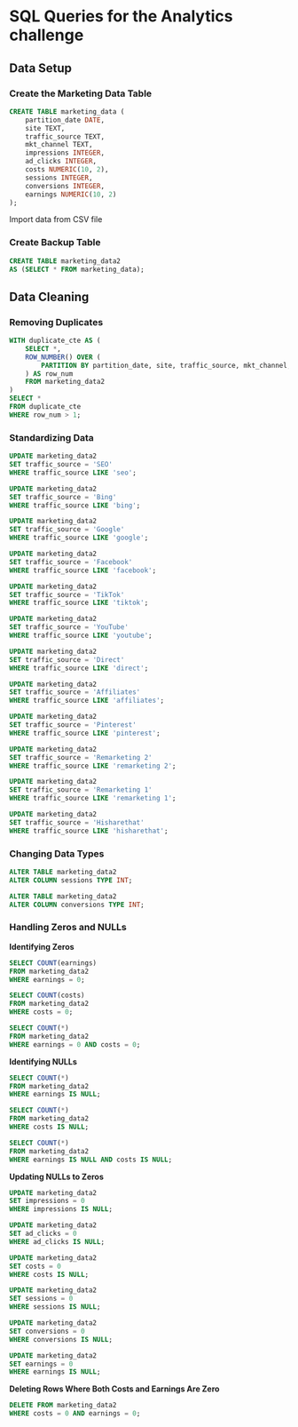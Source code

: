 # **SQL Queries for the Analytics challenge**


## **Data Setup**

### **Create the Marketing Data Table**
```sql
CREATE TABLE marketing_data (
    partition_date DATE,
    site TEXT,
    traffic_source TEXT,
    mkt_channel TEXT,
    impressions INTEGER,
    ad_clicks INTEGER,
    costs NUMERIC(10, 2),
    sessions INTEGER,
    conversions INTEGER,
    earnings NUMERIC(10, 2)
);
```

Import data from CSV file

### **Create Backup Table**
```sql
CREATE TABLE marketing_data2
AS (SELECT * FROM marketing_data);
```

## **Data Cleaning**

### **Removing Duplicates**
```sql
WITH duplicate_cte AS (
    SELECT *,
    ROW_NUMBER() OVER (
        PARTITION BY partition_date, site, traffic_source, mkt_channel, impressions, ad_clicks, costs, sessions, conversions, earnings
    ) AS row_num
    FROM marketing_data2
)
SELECT *
FROM duplicate_cte
WHERE row_num > 1;
```

### **Standardizing Data**
```sql
UPDATE marketing_data2
SET traffic_source = 'SEO'
WHERE traffic_source LIKE 'seo';

UPDATE marketing_data2
SET traffic_source = 'Bing'
WHERE traffic_source LIKE 'bing';

UPDATE marketing_data2
SET traffic_source = 'Google'
WHERE traffic_source LIKE 'google';

UPDATE marketing_data2
SET traffic_source = 'Facebook'
WHERE traffic_source LIKE 'facebook';

UPDATE marketing_data2
SET traffic_source = 'TikTok'
WHERE traffic_source LIKE 'tiktok';

UPDATE marketing_data2
SET traffic_source = 'YouTube'
WHERE traffic_source LIKE 'youtube';

UPDATE marketing_data2
SET traffic_source = 'Direct'
WHERE traffic_source LIKE 'direct';

UPDATE marketing_data2
SET traffic_source = 'Affiliates'
WHERE traffic_source LIKE 'affiliates';

UPDATE marketing_data2
SET traffic_source = 'Pinterest'
WHERE traffic_source LIKE 'pinterest';

UPDATE marketing_data2
SET traffic_source = 'Remarketing 2'
WHERE traffic_source LIKE 'remarketing 2';

UPDATE marketing_data2
SET traffic_source = 'Remarketing 1'
WHERE traffic_source LIKE 'remarketing 1';

UPDATE marketing_data2
SET traffic_source = 'Hisharethat'
WHERE traffic_source LIKE 'hisharethat';
```

### **Changing Data Types**
```sql
ALTER TABLE marketing_data2
ALTER COLUMN sessions TYPE INT;

ALTER TABLE marketing_data2
ALTER COLUMN conversions TYPE INT;
```

### **Handling Zeros and NULLs**
**Identifying Zeros**
```sql
SELECT COUNT(earnings)
FROM marketing_data2
WHERE earnings = 0;

SELECT COUNT(costs)
FROM marketing_data2
WHERE costs = 0;

SELECT COUNT(*)
FROM marketing_data2
WHERE earnings = 0 AND costs = 0;
```
**Identifying NULLs**
```sql
SELECT COUNT(*)
FROM marketing_data2
WHERE earnings IS NULL;

SELECT COUNT(*)
FROM marketing_data2
WHERE costs IS NULL;

SELECT COUNT(*)
FROM marketing_data2
WHERE earnings IS NULL AND costs IS NULL;
```
**Updating NULLs to Zeros**
```sql
UPDATE marketing_data2
SET impressions = 0
WHERE impressions IS NULL;

UPDATE marketing_data2
SET ad_clicks = 0
WHERE ad_clicks IS NULL;

UPDATE marketing_data2
SET costs = 0
WHERE costs IS NULL;

UPDATE marketing_data2
SET sessions = 0
WHERE sessions IS NULL;

UPDATE marketing_data2
SET conversions = 0
WHERE conversions IS NULL;

UPDATE marketing_data2
SET earnings = 0
WHERE earnings IS NULL;
```

**Deleting Rows Where Both Costs and Earnings Are Zero**
```sql
DELETE FROM marketing_data2
WHERE costs = 0 AND earnings = 0;
```



